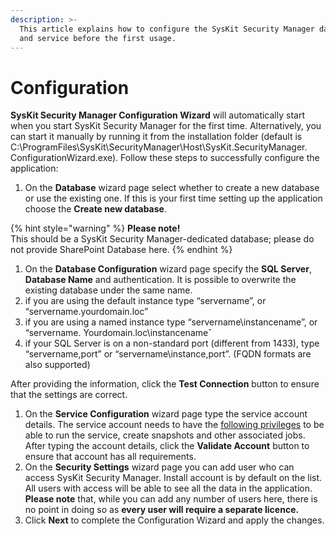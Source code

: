```yaml
---
description: >-
  This article explains how to configure the SysKit Security Manager database
  and service before the first usage.
---
```


# Configuration

**SysKit Security Manager Configuration Wizard** will automatically start when you start SysKit Security Manager for the first time. Alternatively, you can start it manually by running it from the installation folder \(default is C:\ProgramFiles\SysKit\SecurityManager\Host\SysKit.SecurityManager. ConfigurationWizard.exe\). Follow these steps to successfully configure the application:

1. On the **Database** wizard page select whether to create a new database or use the existing one. If this is your first time setting up the application choose the **Create new database**. 

{% hint style="warning" %}
**Please note!**  
This should be a SysKit Security Manager-dedicated database; please do not provide SharePoint Database here.
{% endhint %}

1. On the **Database Configuration** wizard page specify the **SQL Server**, **Database Name** and authentication. It is possible to overwrite the existing database under the same name.
2. if you are using the default instance type “servername”, or “servername.yourdomain.loc”
3. if you are using a named instance type “servername\instancename”, or “servername. Yourdomain.loc\instancenameˇ 
4. if your SQL Server is on a non-standard port \(different from 1433\), type “servername,port” or “servername\instance,port”. \(FQDN formats are also supported\)  

After providing the information, click the **Test Connection** button to ensure that the settings are correct.

1. On the **Service Configuration** wizard page type the service account details. The service account needs to have the [following privileges](requirements/user-permissions-requirements.md#service-account-permissions) to be able to run the service, create snapshots and other associated jobs. After typing the account details, click the **Validate Account** button to ensure that account has all requirements.
2. On the **Security Settings** wizard page you can add user who can access SysKit Security Manager. Install account is by default on the list. All users with access will be able to see all the data in the application. **Please note** that, while you can add any number of users here, there is no point in doing so as **every user will require a separate licence.** 
3. Click **Next** to complete the Configuration Wizard and apply the changes.





